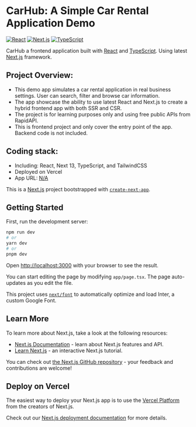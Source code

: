 # CarHub: A Simple Car Rental Application Demo

[![React](https://img.shields.io/badge/React-%2361DAFB.svg?&style=for-the-badge&logo=React&logoColor=white)]()
[![Next.js](https://img.shields.io/badge/next.js-%23663399.svg?&style=for-the-badge&logo=Next.js&logoColor=white)]()
[![TypeScript](https://img.shields.io/badge/TypeScript-%23339933.svg?&style=for-the-badge&logo=TypeScript&logoColor=white)]()

CarHub a frontend application built with [React](https://react.dev/) and [TypeScript](https://www.typescriptlang.org/). Using latest [Next.js](https://nextjs.org/) framework.

## Project Overview:

- This demo app simulates a car rental application in real business settings. User can search, filter and browse car information.
- The app showcase the ability to use latest React and Next.js to create a hybrid frontend app with both SSR and CSR.
- The project is for learning purposes only and using free public APIs from RapidAPI.
- This is frontend project and only cover the entry point of the app. Backend code is not included.

## Coding stack:

- Including: React, Next 13, TypeScript, and TailwindCSS
- Deployed on Vercel
- App URL: [N/A](#)

This is a [Next.js](https://nextjs.org/) project bootstrapped with [`create-next-app`](https://github.com/vercel/next.js/tree/canary/packages/create-next-app).

## Getting Started

First, run the development server:

```bash
npm run dev
# or
yarn dev
# or
pnpm dev
```

Open [http://localhost:3000](http://localhost:3000) with your browser to see the result.

You can start editing the page by modifying `app/page.tsx`. The page auto-updates as you edit the file.

This project uses [`next/font`](https://nextjs.org/docs/basic-features/font-optimization) to automatically optimize and load Inter, a custom Google Font.

## Learn More

To learn more about Next.js, take a look at the following resources:

- [Next.js Documentation](https://nextjs.org/docs) - learn about Next.js features and API.
- [Learn Next.js](https://nextjs.org/learn) - an interactive Next.js tutorial.

You can check out [the Next.js GitHub repository](https://github.com/vercel/next.js/) - your feedback and contributions are welcome!

## Deploy on Vercel

The easiest way to deploy your Next.js app is to use the [Vercel Platform](https://vercel.com/new?utm_medium=default-template&filter=next.js&utm_source=create-next-app&utm_campaign=create-next-app-readme) from the creators of Next.js.

Check out our [Next.js deployment documentation](https://nextjs.org/docs/deployment) for more details.
